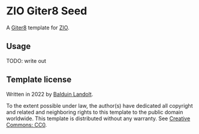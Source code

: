 # ZIO Giter8 Seed

A [Giter8](http://www.foundweekends.org/giter8/) template for [ZIO](https://zio.dev/).

## Usage

TODO: write out


## Template license

Written in 2022 by [Balduin Landolt](https://github.com/BalduinLandolt).

To the extent possible under law, the author(s) have dedicated all copyright and related and neighboring rights to this
template to the public domain worldwide. This template is distributed without any warranty. See 
[Creative Commons: CC0](http://creativecommons.org/publicdomain/zero/1.0/).
